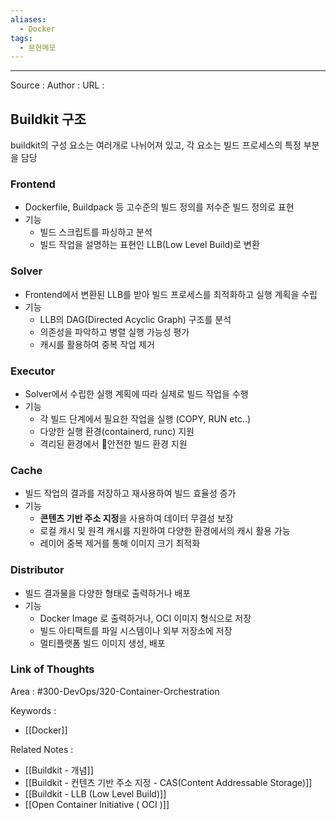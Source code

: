 ```yaml
---
aliases:
  - Docker
tags:
  - 문헌메모
---
```



---


Source :
Author : 
URL : 

## Buildkit 구조
buildkit의 구성 요소는 여러개로 나뉘어져 있고, 각 요소는 빌드 프로세스의 특정 부분을 담당

### Frontend
- Dockerfile, Buildpack 등 고수준의 빌드 정의를 저수준 빌드 정의로 표현
- 기능
	- 빌드 스크립트를 파싱하고 분석
	- 빌드 작업을 설명하는 표현인 LLB(Low Level Build)로 변환

### Solver
- Frontend에서 변환된 LLB를 받아 빌드 프로세스를 최적화하고 실행 계획을 수립
- 기능
	- LLB의 DAG(Directed Acyclic Graph) 구조를 분석
	- 의존성을 파악하고 병렬 실행 가능성 평가
	- 캐시를 활용하여 중복 작업 제거

### Executor
- Solver에서 수립한 실행 계획에 따라 실제로 빌드 작업을 수행
- 기능
	- 각 빌드 단계에서 필요한 작업을 실행 (COPY, RUN etc..)
	- 다양한 실행 환경(containerd, runc) 지원
	- 격리된 환경에서 안전한 빌드 환경 지원

### Cache
- 빌드 작업의 결과를 저장하고 재사용하여 빌드 효율성 증가
- 기능
	- **콘텐츠 기반 주소 지정**을 사용하여 데이터 무결성 보장
	- 로컬 캐시 및 원격 캐시를 지원하여 다양한 환경에서의 캐시 활용 가능
	- 레이어 중복 제거를 통해 이미지 크기 최적화

### Distributor
- 빌드 결과물을 다양한 형태로 출력하거나 배포
- 기능
	- Docker Image 로 출력하거나, OCI 이미지 형식으로 저장
	- 빌드 아티팩트를 파일 시스템이나 외부 저장소에 저장
	- 멀티플랫폼 빌드 이미지 생성, 배포

### Link of Thoughts
Area : #300-DevOps/320-Container-Orchestration 

Keywords :
- [[Docker]]

Related Notes : 
- [[Buildkit - 개념]]
- [[Buildkit - 컨텐츠 기반 주소 지정 - CAS(Content Addressable Storage)]]
- [[Buildkit - LLB (Low Level Build)]]
- [[Open Container Initiative ( OCI )]]